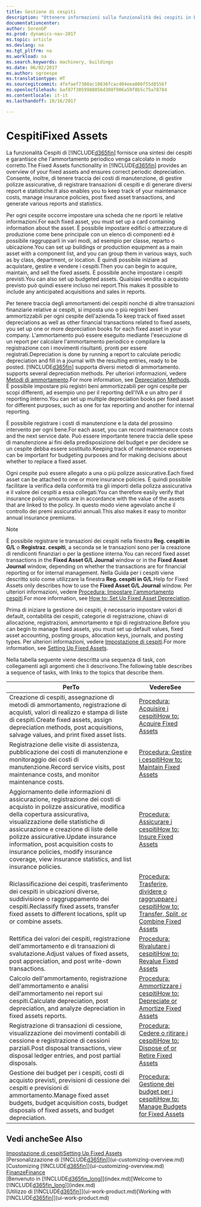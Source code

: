 ```yaml
---
title: Gestione di cespiti
description: "Ottenere informazioni sulla funzionalità dei cespiti in Dynamics NAV e una panoramica delle modalità di utilizzo dei cespiti."
documentationcenter: 
author: SorenGP
ms.prod: dynamics-nav-2017
ms.topic: article
ms.devlang: na
ms.tgt_pltfrm: na
ms.workload: na
ms.search.keywords: machinery, buildings
ms.date: 06/02/2017
ms.author: sgroespe
ms.translationtype: HT
ms.sourcegitcommit: 4fefaef7380ac10836fcac404eea006f55d8556f
ms.openlocfilehash: baf87f3059988056d308f906a59f8b5c75a78784
ms.contentlocale: it-it
ms.lasthandoff: 10/16/2017

---
```

# <a name="fixed-assets"></a><span data-ttu-id="11ce3-103">Cespiti</span><span class="sxs-lookup"><span data-stu-id="11ce3-103">Fixed Assets</span></span>
<span data-ttu-id="11ce3-104">La funzionalità Cespiti di [!INCLUDE[d365fin](includes/d365fin_md.md)] fornisce una sintesi dei cespiti e garantisce che l'ammortamento periodico venga calcolato in modo corretto.</span><span class="sxs-lookup"><span data-stu-id="11ce3-104">The Fixed Assets functionality in [!INCLUDE[d365fin](includes/d365fin_md.md)] provides an overview of your fixed assets and ensures correct periodic depreciation.</span></span> <span data-ttu-id="11ce3-105">Consente, inoltre, di tenere traccia dei costi di manutenzione, di gestire polizze assicurative, di registrare transazioni di cespiti e di generare diversi report e statistiche.</span><span class="sxs-lookup"><span data-stu-id="11ce3-105">It also enables you to keep track of your maintenance costs, manage insurance policies, post fixed asset transactions, and generate various reports and statistics.</span></span>

<span data-ttu-id="11ce3-106">Per ogni cespite occorre impostare una scheda che ne riporti le relative informazioni.</span><span class="sxs-lookup"><span data-stu-id="11ce3-106">For each fixed asset, you must set up a card containing information about the asset.</span></span> <span data-ttu-id="11ce3-107">È possibile impostare edifici o attrezzature di produzione come bene principale con un elenco di componenti ed è possibile raggrupparli in vari modi, ad esempio per classe, reparto o ubicazione.</span><span class="sxs-lookup"><span data-stu-id="11ce3-107">You can set up buildings or production equipment as a main asset with a component list, and you can group them in various ways, such as by class, department, or location.</span></span> <span data-ttu-id="11ce3-108">È quindi possibile iniziare ad acquistare, gestire e vendere i cespiti.</span><span class="sxs-lookup"><span data-stu-id="11ce3-108">Then you can begin to acquire, maintain, and sell the fixed assets.</span></span> <span data-ttu-id="11ce3-109">È possibile anche impostare i cespiti previsti.</span><span class="sxs-lookup"><span data-stu-id="11ce3-109">You can also set up budgeted assets.</span></span> <span data-ttu-id="11ce3-110">Qualsiasi vendita o acquisto previsto può quindi essere incluso nei report.</span><span class="sxs-lookup"><span data-stu-id="11ce3-110">This makes it possible to include any anticipated acquisitions and sales in reports.</span></span>

<span data-ttu-id="11ce3-111">Per tenere traccia degli ammortamenti dei cespiti nonché di altre transazioni finanziarie relative ai cespiti, si imposta uno o più registri beni ammortizzabili per ogni cespite dell'azienda.</span><span class="sxs-lookup"><span data-stu-id="11ce3-111">To keep track of fixed asset depreciations as well as other financial transactions related to fixed assets, you set up one or more depreciation books for each fixed asset in your company.</span></span> <span data-ttu-id="11ce3-112">L'ammortamento può essere eseguito mediante l'esecuzione di un report per calcolare l'ammortamento periodico e compilare la registrazione con i movimenti risultanti, pronti per essere registrati.</span><span class="sxs-lookup"><span data-stu-id="11ce3-112">Depreciation is done by running a report to calculate periodic depreciation and fill in a journal with the resulting entries, ready to be posted.</span></span> [!INCLUDE[d365fin](includes/d365fin_md.md)]<span data-ttu-id="11ce3-113"> supporta diversi metodi di ammortamento.</span><span class="sxs-lookup"><span data-stu-id="11ce3-113"> supports several depreciation methods.</span></span> <span data-ttu-id="11ce3-114">Per ulteriori informazioni, vedere [Metodi di ammortamento](fa-depreciation-methods.md).</span><span class="sxs-lookup"><span data-stu-id="11ce3-114">For more information, see [Depreciation Methods](fa-depreciation-methods.md).</span></span> <span data-ttu-id="11ce3-115">È possibile impostare più registri beni ammortizzabili per ogni cespite per scopi differenti, ad esempio uno per il reporting dell'IVA e un altro per il reporting interno.</span><span class="sxs-lookup"><span data-stu-id="11ce3-115">You can set up multiple depreciation books per fixed asset for different purposes, such as one for tax reporting and another for internal reporting.</span></span>

<span data-ttu-id="11ce3-116">È possibile registrare i costi di manutenzione e la data del prossimo intervento per ogni bene.</span><span class="sxs-lookup"><span data-stu-id="11ce3-116">For each asset, you can record maintenance costs and the next service date.</span></span> <span data-ttu-id="11ce3-117">Può essere importante tenere traccia delle spese di manutenzione ai fini della predisposizione del budget e per decidere se un cespite debba essere sostituito.</span><span class="sxs-lookup"><span data-stu-id="11ce3-117">Keeping track of maintenance expenses can be important for budgeting purposes and for making decisions about whether to replace a fixed asset.</span></span>

<span data-ttu-id="11ce3-118">Ogni cespite può essere allegato a una o più polizze assicurative.</span><span class="sxs-lookup"><span data-stu-id="11ce3-118">Each fixed asset can be attached to one or more insurance policies.</span></span> <span data-ttu-id="11ce3-119">È quindi possibile facilitare la verifica della conformità tra gli importi della polizza assicurativa e il valore dei cespiti a essa collegati.</span><span class="sxs-lookup"><span data-stu-id="11ce3-119">You can therefore easily verify that insurance policy amounts are in accordance with the value of the assets that are linked to the policy.</span></span> <span data-ttu-id="11ce3-120">In questo modo viene agevolato anche il controllo dei premi assicurativi annuali.</span><span class="sxs-lookup"><span data-stu-id="11ce3-120">This also makes it easy to monitor annual insurance premiums.</span></span>

> [!NOTE]  
>   <span data-ttu-id="11ce3-121">È possibile registrare le transazioni dei cespiti nella finestra **Reg. cespiti in G/L** o **Registraz. cespiti**, a seconda se le transazioni sono per la creazione di rendiconti finanziari o per la gestione interna.</span><span class="sxs-lookup"><span data-stu-id="11ce3-121">You can record fixed asset transactions in the **Fixed Asset G/L Journal** window or in the **Fixed Asset Journal** window, depending on whether the transactions are for financial reporting or for internal management.</span></span> <span data-ttu-id="11ce3-122">Nella Guida per i cespiti viene descritto solo come utilizzare la finestra **Reg. cespiti in G/L**.</span><span class="sxs-lookup"><span data-stu-id="11ce3-122">Help for Fixed Assets only describes how to use the **Fixed Asset G/L Journal** window.</span></span> <span data-ttu-id="11ce3-123">Per ulteriori informazioni, vedere [Procedura: Impostare l'ammortamento cespiti](fa-how-setup-depreciation.md).</span><span class="sxs-lookup"><span data-stu-id="11ce3-123">For more information, see [How to: Set Up Fixed Asset Depreciation](fa-how-setup-depreciation.md).</span></span>

<span data-ttu-id="11ce3-124">Prima di iniziare la gestione dei cespiti, è necessario impostare valori di default, contabilità dei cespiti, categorie di registrazione, chiavi di allocazione, registrazioni, ammortamento e tipi di registrazione.</span><span class="sxs-lookup"><span data-stu-id="11ce3-124">Before you can begin to manage fixed assets, you must set up default values, fixed asset accounting, posting groups, allocation keys, journals, and posting types.</span></span> <span data-ttu-id="11ce3-125">Per ulteriori informazioni, vedere [Impostazione di cespiti](fa-setup.md).</span><span class="sxs-lookup"><span data-stu-id="11ce3-125">For more information, see [Setting Up Fixed Assets](fa-setup.md).</span></span>

<span data-ttu-id="11ce3-126">Nella tabella seguente viene descritta una sequenza di task, con collegamenti agli argomenti che li descrivono.</span><span class="sxs-lookup"><span data-stu-id="11ce3-126">The following table describes a sequence of tasks, with links to the topics that describe them.</span></span>

| <span data-ttu-id="11ce3-127">Per</span><span class="sxs-lookup"><span data-stu-id="11ce3-127">To</span></span> | <span data-ttu-id="11ce3-128">Vedere</span><span class="sxs-lookup"><span data-stu-id="11ce3-128">See</span></span> |
| --- | --- |
| <span data-ttu-id="11ce3-129">Creazione di cespiti, assegnazione di metodi di ammortamento, registrazione di acquisti, valori di realizzo e stampa di liste di cespiti.</span><span class="sxs-lookup"><span data-stu-id="11ce3-129">Create fixed assets, assign depreciation methods, post acquisitions, salvage values, and print fixed asset lists.</span></span> |[<span data-ttu-id="11ce3-130">Procedura: Acquisire i cespiti</span><span class="sxs-lookup"><span data-stu-id="11ce3-130">How to: Acquire Fixed Assets</span></span>](fa-how-acquire.md) |
| <span data-ttu-id="11ce3-131">Registrazione delle visite di assistenza, pubblicazione dei costi di manutenzione e monitoraggio dei costi di manutenzione.</span><span class="sxs-lookup"><span data-stu-id="11ce3-131">Record service visits, post maintenance costs, and monitor maintenance costs.</span></span> |[<span data-ttu-id="11ce3-132">Procedura: Gestire i cespiti</span><span class="sxs-lookup"><span data-stu-id="11ce3-132">How to: Maintain Fixed Assets</span></span>](fa-how-maintain.md) |
| <span data-ttu-id="11ce3-133">Aggiornamento delle informazioni di assicurazione, registrazione dei costi di acquisto in polizze assicurative, modifica della copertura assicurativa, visualizzazione delle statistiche di assicurazione e creazione di liste delle polizze assicurative.</span><span class="sxs-lookup"><span data-stu-id="11ce3-133">Update insurance information, post acquisition costs to insurance policies, modify insurance coverage, view insurance statistics, and list insurance policies.</span></span> |[<span data-ttu-id="11ce3-134">Procedura: Assicurare i cespiti</span><span class="sxs-lookup"><span data-stu-id="11ce3-134">How to: Insure Fixed Assets</span></span>](fa-how-insure.md) |
| <span data-ttu-id="11ce3-135">Riclassificazione dei cespiti, trasferimento dei cespiti in ubicazioni diverse, suddivisione o raggruppamento dei cespiti.</span><span class="sxs-lookup"><span data-stu-id="11ce3-135">Reclassify fixed assets, transfer fixed assets to different locations, split up or combine assets.</span></span> |[<span data-ttu-id="11ce3-136">Procedura: Trasferire, dividere o raggruppare i cespiti</span><span class="sxs-lookup"><span data-stu-id="11ce3-136">How to: Transfer, Split, or Combine Fixed Assets</span></span>](fa-how-trans-split-combine.md) |
| <span data-ttu-id="11ce3-137">Rettifica dei valori dei cespiti, registrazione dell'ammortamento e di transazioni di svalutazione.</span><span class="sxs-lookup"><span data-stu-id="11ce3-137">Adjust values of fixed assets, post appreciation, and post write-down transactions.</span></span> |[<span data-ttu-id="11ce3-138">Procedura: Rivalutare i cespiti</span><span class="sxs-lookup"><span data-stu-id="11ce3-138">How to: Revalue Fixed Assets</span></span>](fa-how-revalue.md) |
| <span data-ttu-id="11ce3-139">Calcolo dell'ammortamento, registrazione dell'ammortamento e analisi dell'ammortamento nei report sui cespiti.</span><span class="sxs-lookup"><span data-stu-id="11ce3-139">Calculate depreciation, post depreciation, and  analyze depreciation in fixed assets reports.</span></span> |[<span data-ttu-id="11ce3-140">Procedura: Ammortizzare i cespiti</span><span class="sxs-lookup"><span data-stu-id="11ce3-140">How to: Depreciate or Amortize Fixed Assets</span></span>](fa-how-depreciate-amortize.md) |
| <span data-ttu-id="11ce3-141">Registrazione di transazioni di cessione, visualizzazione dei movimenti contabili di cessione e registrazione di cessioni parziali.</span><span class="sxs-lookup"><span data-stu-id="11ce3-141">Post disposal transactions, view disposal ledger entries, and post partial disposals.</span></span> |[<span data-ttu-id="11ce3-142">Procedura: Cedere o ritirare i cespiti</span><span class="sxs-lookup"><span data-stu-id="11ce3-142">How to: Dispose of or Retire Fixed Assets</span></span>](fa-how-dispose-retire.md) |
| <span data-ttu-id="11ce3-143">Gestione dei budget per i cespiti, costi di acquisto previsti, previsioni di cessione dei cespiti e previsioni di ammortamento.</span><span class="sxs-lookup"><span data-stu-id="11ce3-143">Manage fixed asset budgets, budget acquisition costs, budget disposals of fixed assets, and budget depreciation.</span></span> |[<span data-ttu-id="11ce3-144">Procedura: Gestione dei budget per i cespiti</span><span class="sxs-lookup"><span data-stu-id="11ce3-144">How to: Manage Budgets for Fixed Assets</span></span>](fa-how-manage-budgets.md) |

## <a name="see-also"></a><span data-ttu-id="11ce3-145">Vedi anche</span><span class="sxs-lookup"><span data-stu-id="11ce3-145">See Also</span></span>
[<span data-ttu-id="11ce3-146">Impostazione di cespiti</span><span class="sxs-lookup"><span data-stu-id="11ce3-146">Setting Up Fixed Assets</span></span>](fa-setup.md)  
<span data-ttu-id="11ce3-147">[Personalizzazione di [!INCLUDE[d365fin](includes/d365fin_md.md)]](ui-customizing-overview.md)</span><span class="sxs-lookup"><span data-stu-id="11ce3-147">[Customizing [!INCLUDE[d365fin](includes/d365fin_md.md)]](ui-customizing-overview.md)</span></span>  
[<span data-ttu-id="11ce3-148">Finanze</span><span class="sxs-lookup"><span data-stu-id="11ce3-148">Finance</span></span>](finance.md)  
<span data-ttu-id="11ce3-149">[Benvenuto in [!INCLUDE[d365fin_long](includes/d365fin_long_md.md)]](index.md)</span><span class="sxs-lookup"><span data-stu-id="11ce3-149">[Welcome to [!INCLUDE[d365fin_long](includes/d365fin_long_md.md)]](index.md)</span></span>  
<span data-ttu-id="11ce3-150">[Utilizzo di [!INCLUDE[d365fin](includes/d365fin_md.md)]](ui-work-product.md)</span><span class="sxs-lookup"><span data-stu-id="11ce3-150">[Working with [!INCLUDE[d365fin](includes/d365fin_md.md)]](ui-work-product.md)</span></span>

